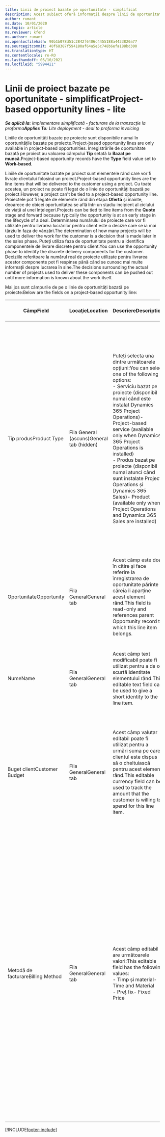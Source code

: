 ```yaml
---
title: Linii de proiect bazate pe oportunitate - simplificat
description: Acest subiect oferă informații despre linii de oportunitate pe bază de proiect. (Pro)
author: rumant
ms.date: 10/01/2020
ms.topic: article
ms.reviewer: kfend
ms.author: rumant
ms.openlocfilehash: 90b1b078d51c2842f6406c4455188a4433820a77
ms.sourcegitcommit: 40f68387f594180af64a5e5c748b6efa188bd300
ms.translationtype: HT
ms.contentlocale: ro-RO
ms.lasthandoff: 05/10/2021
ms.locfileid: "5994421"
---
```

# <a name="project-based-opportunity-lines---lite"></a><span data-ttu-id="df5c0-104">Linii de proiect bazate pe oportunitate - simplificat</span><span class="sxs-lookup"><span data-stu-id="df5c0-104">Project-based opportunity lines - lite</span></span>

<span data-ttu-id="df5c0-105">_**Se aplică la:** implementare simplificată - facturare de la tranzacție la proforma_</span><span class="sxs-lookup"><span data-stu-id="df5c0-105">_**Applies To:** Lite deployment - deal to proforma invoicing_</span></span>

<span data-ttu-id="df5c0-106">Liniile de oportunități bazate pe proiecte sunt disponibile numai în oportunitățile bazate pe proiecte.</span><span class="sxs-lookup"><span data-stu-id="df5c0-106">Project-based opportunity lines are only available in project-based opportunities.</span></span> <span data-ttu-id="df5c0-107">Înregistrările de oportunitate bazată pe proiect au valoarea câmpului **Tip** setată la **Bazat pe muncă**.</span><span class="sxs-lookup"><span data-stu-id="df5c0-107">Project-based opportunity records have the **Type** field value set to **Work-based**.</span></span>

<span data-ttu-id="df5c0-108">Liniile de oportunitate bazate pe proiect sunt elementele rând care vor fi livrate clientului folosind un proiect.</span><span class="sxs-lookup"><span data-stu-id="df5c0-108">Project-based opportunity lines are the line items that will be delivered to the customer using a project.</span></span> <span data-ttu-id="df5c0-109">Cu toate acestea, un proiect nu poate fi legat de o linie de oportunități bazată pe proiect.</span><span class="sxs-lookup"><span data-stu-id="df5c0-109">However, a project can't be tied to a project-based opportunity line.</span></span> <span data-ttu-id="df5c0-110">Proiectele pot fi legate de elemente rând din etapa **Ofertă** și înainte, deoarece de obicei oportunitatea se află într-un stadiu incipient al ciclului de viață al unei înțelegeri.</span><span class="sxs-lookup"><span data-stu-id="df5c0-110">Projects can be tied to line items from the **Quote** stage and forward because typically the opportunity is at an early stage in the lifecycle of a deal.</span></span> <span data-ttu-id="df5c0-111">Determinarea numărului de proiecte care vor fi utilizate pentru livrarea lucrărilor pentru client este o decizie care se ia mai târziu în faza de vânzări.</span><span class="sxs-lookup"><span data-stu-id="df5c0-111">The determination of how many projects will be used to deliver the work for the customer is a decision that is made later in the sales phase.</span></span> <span data-ttu-id="df5c0-112">Puteți utiliza faza de oportunitate pentru a identifica componentele de livrare discrete pentru client.</span><span class="sxs-lookup"><span data-stu-id="df5c0-112">You can use the opportunity phase to identify the discrete delivery components for the customer.</span></span> <span data-ttu-id="df5c0-113">Deciziile referitoare la numărul real de proiecte utilizate pentru livrarea acestor componente pot fi respinse până când se cunosc mai multe informații despre lucrarea în sine.</span><span class="sxs-lookup"><span data-stu-id="df5c0-113">The decisions surrounding the actual number of projects used to deliver these components can be pushed out until more information is known about the work itself.</span></span>

<span data-ttu-id="df5c0-114">Mai jos sunt câmpurile de pe o linie de oportunități bazată pe proiecte:</span><span class="sxs-lookup"><span data-stu-id="df5c0-114">Below are the fields on a project-based opportunity line:</span></span>

| <span data-ttu-id="df5c0-115">**Câmp**</span><span class="sxs-lookup"><span data-stu-id="df5c0-115">**Field**</span></span> | <span data-ttu-id="df5c0-116">**Locaţie**</span><span class="sxs-lookup"><span data-stu-id="df5c0-116">**Location**</span></span> | <span data-ttu-id="df5c0-117">**Descriere**</span><span class="sxs-lookup"><span data-stu-id="df5c0-117">**Description**</span></span> | <span data-ttu-id="df5c0-118">**Impactul din aval**</span><span class="sxs-lookup"><span data-stu-id="df5c0-118">**Downstream impact**</span></span> |
| --- | --- | --- | --- |
| <span data-ttu-id="df5c0-119">Tip produs</span><span class="sxs-lookup"><span data-stu-id="df5c0-119">Product Type</span></span> | <span data-ttu-id="df5c0-120">Fila General (ascuns)</span><span class="sxs-lookup"><span data-stu-id="df5c0-120">General tab (hidden)</span></span> | <span data-ttu-id="df5c0-121">Puteți selecta una dintre următoarele opţiuni:</span><span class="sxs-lookup"><span data-stu-id="df5c0-121">You can select one of the following options:</span></span></br><span data-ttu-id="df5c0-122">- Serviciu bazat pe proiecte (disponibil numai când este instalat Dynamics 365 Project Operations)</span><span class="sxs-lookup"><span data-stu-id="df5c0-122">- Project-based service (available only when Dynamics 365 Project Operations is installed)</span></span></br><span data-ttu-id="df5c0-123">- Produs bazat pe proiecte (disponibil numai atunci când sunt instalate Project Operations și Dynamics 365 Sales)</span><span class="sxs-lookup"><span data-stu-id="df5c0-123">- Product (available only when Project Operations and Dynamics 365 Sales are installed)</span></span> | <span data-ttu-id="df5c0-124">Valoarea acestui câmp este setată la **Serviciu bazat pe proiect** atunci când creați o linie de oportunitate bazată pe proiect din grila de linii bazate pe proiect din Opportunity.</span><span class="sxs-lookup"><span data-stu-id="df5c0-124">The value of this field is set to **Project-based service** when you create a project-based opportunity line from the project-based lines grid on the Opportunity.</span></span> <br> <span data-ttu-id="df5c0-125">Dacă modificați sau înlocuiți această valoare, funcționalitatea proiectului nu va fi activată pentru elementele rând bazate pe proiect.</span><span class="sxs-lookup"><span data-stu-id="df5c0-125">If you change or override this value, the project functionality won't be enabled on your project-based line items.</span></span> |
| <span data-ttu-id="df5c0-126">Oportunitate</span><span class="sxs-lookup"><span data-stu-id="df5c0-126">Opportunity</span></span> | <span data-ttu-id="df5c0-127">Fila General</span><span class="sxs-lookup"><span data-stu-id="df5c0-127">General tab</span></span> | <span data-ttu-id="df5c0-128">Acest câmp este doar în citire și face referire la înregistrarea de oportunitate părinte căreia îi aparține acest element rând.</span><span class="sxs-lookup"><span data-stu-id="df5c0-128">This field is read-only and references parent Opportunity record to which this line item belongs.</span></span> | <span data-ttu-id="df5c0-129">Nu există niciun impact din aval din acest domeniu.</span><span class="sxs-lookup"><span data-stu-id="df5c0-129">There is no downstream impact from this field.</span></span> |
| <span data-ttu-id="df5c0-130">Nume</span><span class="sxs-lookup"><span data-stu-id="df5c0-130">Name</span></span> | <span data-ttu-id="df5c0-131">Fila General</span><span class="sxs-lookup"><span data-stu-id="df5c0-131">General tab</span></span> | <span data-ttu-id="df5c0-132">Acest câmp text modificabil poate fi utilizat pentru a da o scurtă identitate elementului rând.</span><span class="sxs-lookup"><span data-stu-id="df5c0-132">This editable text field can be used to give a short identity to the line item.</span></span> | <span data-ttu-id="df5c0-133">Această valoare este reportată la linia de cotație atunci când creați o cotație din această oportunitate.</span><span class="sxs-lookup"><span data-stu-id="df5c0-133">This value is carried over to the quote line when you create a quote from this opportunity.</span></span> |
| <span data-ttu-id="df5c0-134">Buget client</span><span class="sxs-lookup"><span data-stu-id="df5c0-134">Customer Budget</span></span> | <span data-ttu-id="df5c0-135">Fila General</span><span class="sxs-lookup"><span data-stu-id="df5c0-135">General tab</span></span> | <span data-ttu-id="df5c0-136">Acest câmp valutar editabil poate fi utilizat pentru a urmări suma pe care clientul este dispus să o cheltuiască pentru acest element rând.</span><span class="sxs-lookup"><span data-stu-id="df5c0-136">This editable currency field can be used to track the amount that the customer is willing to spend for this line item.</span></span> | <span data-ttu-id="df5c0-137">Această valoare este reportată la câmpul corespondent pe linia de ofertă atunci când creați o ofertă din această oportunitate.</span><span class="sxs-lookup"><span data-stu-id="df5c0-137">This value is carried over to the corresponding field on the quote line when you create a quote from this opportunity.</span></span> |
| <span data-ttu-id="df5c0-138">Metodă de facturare</span><span class="sxs-lookup"><span data-stu-id="df5c0-138">Billing Method</span></span> | <span data-ttu-id="df5c0-139">Fila General</span><span class="sxs-lookup"><span data-stu-id="df5c0-139">General tab</span></span> | <span data-ttu-id="df5c0-140">Acest câmp editabil are următoarele valori:</span><span class="sxs-lookup"><span data-stu-id="df5c0-140">This editable field has the following values:</span></span></br><span data-ttu-id="df5c0-141">- Timp și material</span><span class="sxs-lookup"><span data-stu-id="df5c0-141">- Time and Material</span></span></br><span data-ttu-id="df5c0-142">- Preț fix</span><span class="sxs-lookup"><span data-stu-id="df5c0-142">- Fixed Price</span></span> | <span data-ttu-id="df5c0-143">Această valoare este reportată la câmpul corespondent pe linia de ofertă atunci când creați o ofertă din această oportunitate.</span><span class="sxs-lookup"><span data-stu-id="df5c0-143">This value is carried over to the corresponding field on the quote line when you create a quote from this opportunity.</span></span> <span data-ttu-id="df5c0-144">După crearea liniei de ofertă, câmpul este blocat și nu poate fi schimbat.</span><span class="sxs-lookup"><span data-stu-id="df5c0-144">After the quote line is created, the field is locked and can't be changed.</span></span> <span data-ttu-id="df5c0-145">Atribuiți această valoare câmpului cât mai exact posibil.</span><span class="sxs-lookup"><span data-stu-id="df5c0-145">Assign this field value as accurately as possible.</span></span> <span data-ttu-id="df5c0-146">Dacă trebuie să modificați valoarea acestui câmp pe linia de ofertă, ștergeți și recreați linia de ofertă.</span><span class="sxs-lookup"><span data-stu-id="df5c0-146">If you need to change the value of this field on the quote line, delete and re-create the quote line.</span></span> |


[!INCLUDE[footer-include](../../includes/footer-banner.md)]